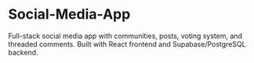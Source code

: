 # Social-Media-App
Full-stack social media app with communities, posts, voting system, and threaded comments. Built with React frontend and Supabase/PostgreSQL backend.
